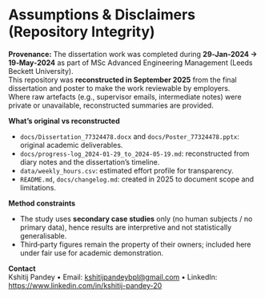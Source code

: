 # Assumptions & Disclaimers (Repository Integrity)

**Provenance:** The dissertation work was completed during **29‑Jan‑2024 → 19‑May‑2024** as part of MSc Advanced Engineering Management (Leeds Beckett University).  
This repository was **reconstructed in September 2025** from the final dissertation and poster to make the work reviewable by employers.  
Where raw artefacts (e.g., supervisor emails, intermediate notes) were private or unavailable, reconstructed summaries are provided.

**What’s original vs reconstructed**
- `docs/Dissertation_77324478.docx` and `docs/Poster_77324478.pptx`: original academic deliverables.
- `docs/progress-log_2024-01-29_to_2024-05-19.md`: reconstructed from diary notes and the dissertation’s timeline.
- `data/weekly_hours.csv`: estimated effort profile for transparency.
- `README.md`, `docs/changelog.md`: created in 2025 to document scope and limitations.

**Method constraints**
- The study uses **secondary case studies** only (no human subjects / no primary data), hence results are interpretive and not statistically generalisable.
- Third‑party figures remain the property of their owners; included here under fair use for academic demonstration.

**Contact**  
Kshitij Pandey • Email: kshitijpandeybpl@gmail.com • LinkedIn: https://www.linkedin.com/in/kshitij-pandey-20
